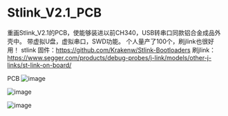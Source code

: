 # Stlink_V2.1_PCB
重画Stlink_V2.1的PCB，使能够装进以前CH340，USB转串口同款铝合金成品外壳中。
带虚拟U盘，虚拟串口，SWD功能。
个人量产了100个，刷jlink也很好用！
stlink 固件：https://github.com/Krakenw/Stlink-Bootloaders
刷jlink：https://www.segger.com/products/debug-probes/j-link/models/other-j-links/st-link-on-board/

 PCB
  ![image](https://github.com/leiyitan/Stlink_V2.1_PCB/blob/master/Docs/Top_Layer.png)
  
  ![image](https://github.com/leiyitan/Stlink_V2.1_PCB/blob/master/Docs/toplayer.png)
   
  ![image](https://github.com/leiyitan/Stlink_V2.1_PCB/blob/master/Docs/bottomlayer.png)
